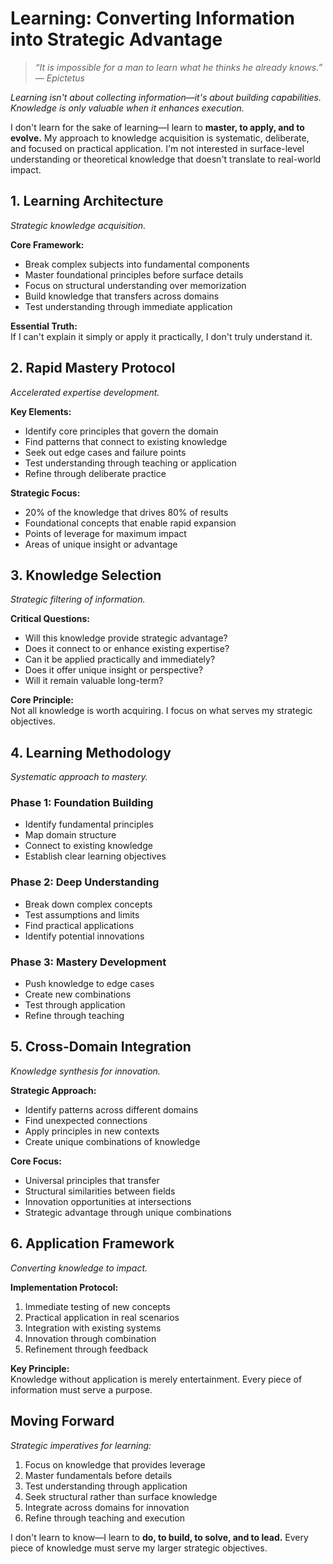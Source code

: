 # Learning: Converting Information into Strategic Advantage

> *“It is impossible for a man to learn what he thinks he already knows.” — Epictetus*

*Learning isn't about collecting information—it's about building capabilities. Knowledge is only valuable when it enhances execution.*

I don't learn for the sake of learning—I learn to **master, to apply, and to evolve.** My approach to knowledge acquisition is systematic, deliberate, and focused on practical application. I'm not interested in surface-level understanding or theoretical knowledge that doesn't translate to real-world impact.

## 1. Learning Architecture

*Strategic knowledge acquisition.*

**Core Framework:**
- Break complex subjects into fundamental components
- Master foundational principles before surface details
- Focus on structural understanding over memorization
- Build knowledge that transfers across domains
- Test understanding through immediate application

**Essential Truth:**  
If I can't explain it simply or apply it practically, I don't truly understand it.

## 2. Rapid Mastery Protocol

*Accelerated expertise development.*

**Key Elements:**
- Identify core principles that govern the domain
- Find patterns that connect to existing knowledge
- Seek out edge cases and failure points
- Test understanding through teaching or application
- Refine through deliberate practice

**Strategic Focus:**
- 20% of the knowledge that drives 80% of results
- Foundational concepts that enable rapid expansion
- Points of leverage for maximum impact
- Areas of unique insight or advantage

## 3. Knowledge Selection

*Strategic filtering of information.*

**Critical Questions:**
- Will this knowledge provide strategic advantage?
- Does it connect to or enhance existing expertise?
- Can it be applied practically and immediately?
- Does it offer unique insight or perspective?
- Will it remain valuable long-term?

**Core Principle:**  
Not all knowledge is worth acquiring. I focus on what serves my strategic objectives.

## 4. Learning Methodology

*Systematic approach to mastery.*

### Phase 1: Foundation Building
- Identify fundamental principles
- Map domain structure
- Connect to existing knowledge
- Establish clear learning objectives

### Phase 2: Deep Understanding
- Break down complex concepts
- Test assumptions and limits
- Find practical applications
- Identify potential innovations

### Phase 3: Mastery Development
- Push knowledge to edge cases
- Create new combinations
- Test through application
- Refine through teaching

## 5. Cross-Domain Integration

*Knowledge synthesis for innovation.*

**Strategic Approach:**
- Identify patterns across different domains
- Find unexpected connections
- Apply principles in new contexts
- Create unique combinations of knowledge

**Core Focus:**
- Universal principles that transfer
- Structural similarities between fields
- Innovation opportunities at intersections
- Strategic advantage through unique combinations

## 6. Application Framework

*Converting knowledge to impact.*

**Implementation Protocol:**
1. Immediate testing of new concepts
2. Practical application in real scenarios
3. Integration with existing systems
4. Innovation through combination
5. Refinement through feedback

**Key Principle:**  
Knowledge without application is merely entertainment. Every piece of information must serve a purpose.

## Moving Forward

*Strategic imperatives for learning:*

1. Focus on knowledge that provides leverage
2. Master fundamentals before details
3. Test understanding through application
4. Seek structural rather than surface knowledge
5. Integrate across domains for innovation
6. Refine through teaching and execution

I don't learn to know—I learn to **do, to build, to solve, and to lead.** Every piece of knowledge must serve my larger strategic objectives.